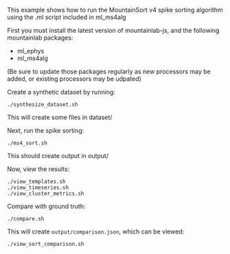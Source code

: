 This example shows how to run the MountainSort v4 spike sorting algorithm using the .ml script included in ml_ms4alg

First you must install the latest version of mountainlab-js, and the following mountainlab packages:
* ml_ephys
* ml_ms4alg

(Be sure to update those packages regularly as new processors may be added, or existing processors may be udpated)

Create a synthetic dataset by running:

```
./synthesize_dataset.sh
```

This will create some files in dataset/

Next, run the spike sorting:

```
./ms4_sort.sh
```

This should create output in output/

Now, view the results:

```
./view_templates.sh
./view_timeseries.sh
./view_cluster_metrics.sh
```

Compare with ground truth:

```
./compare.sh
```

This will create `output/comparison.json`, which can be viewed:

```
./view_sort_comparison.sh
```

